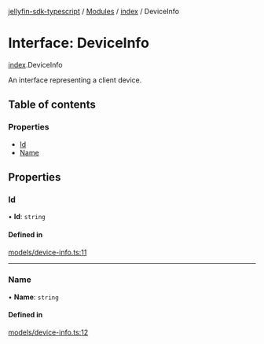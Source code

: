 [jellyfin-sdk-typescript](../README.md) / [Modules](../modules.md) / [index](../modules/index.md) / DeviceInfo

# Interface: DeviceInfo

[index](../modules/index.md).DeviceInfo

An interface representing a client device.

## Table of contents

### Properties

- [Id](index.DeviceInfo.md#id)
- [Name](index.DeviceInfo.md#name)

## Properties

### Id

• **Id**: `string`

#### Defined in

[models/device-info.ts:11](https://github.com/thornbill/jellyfin-sdk-typescript/blob/350a9a5/src/models/device-info.ts#L11)

___

### Name

• **Name**: `string`

#### Defined in

[models/device-info.ts:12](https://github.com/thornbill/jellyfin-sdk-typescript/blob/350a9a5/src/models/device-info.ts#L12)
